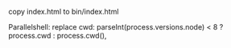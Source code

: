 copy index.html to bin/index.html

Parallelshell: replace
cwd: parseInt(process.versions.node) < 8 ? process.cwd : process.cwd(),
